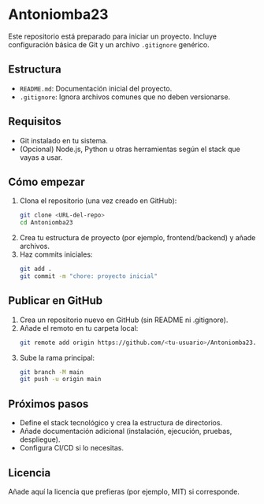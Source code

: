 # Antoniomba23

Este repositorio está preparado para iniciar un proyecto. Incluye configuración básica de Git y un archivo `.gitignore` genérico.

## Estructura

- `README.md`: Documentación inicial del proyecto.
- `.gitignore`: Ignora archivos comunes que no deben versionarse.

## Requisitos

- Git instalado en tu sistema.
- (Opcional) Node.js, Python u otras herramientas según el stack que vayas a usar.

## Cómo empezar

1. Clona el repositorio (una vez creado en GitHub):
   ```bash
   git clone <URL-del-repo>
   cd Antoniomba23
   ```
2. Crea tu estructura de proyecto (por ejemplo, frontend/backend) y añade archivos.
3. Haz commits iniciales:
   ```bash
   git add .
   git commit -m "chore: proyecto inicial"
   ```

## Publicar en GitHub

1. Crea un repositorio nuevo en GitHub (sin README ni .gitignore).
2. Añade el remoto en tu carpeta local:
   ```bash
   git remote add origin https://github.com/<tu-usuario>/Antoniomba23.git
   ```
3. Sube la rama principal:
   ```bash
   git branch -M main
   git push -u origin main
   ```

## Próximos pasos

- Define el stack tecnológico y crea la estructura de directorios.
- Añade documentación adicional (instalación, ejecución, pruebas, despliegue).
- Configura CI/CD si lo necesitas.

## Licencia

Añade aquí la licencia que prefieras (por ejemplo, MIT) si corresponde.